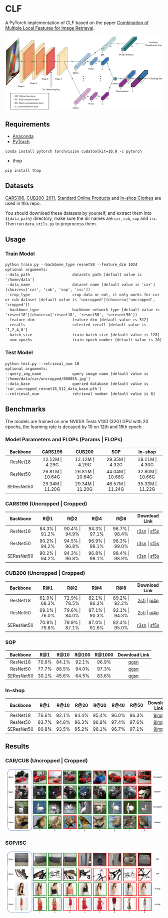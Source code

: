 # CLF
A PyTorch implementation of CLF based on the paper [Combination of Multiple Local Features for Image Retrieval]().

![Network Architecture](results/structure.png)

## Requirements
- [Anaconda](https://www.anaconda.com/download/)
- [PyTorch](https://pytorch.org)
```
conda install pytorch torchvision cudatoolkit=10.0 -c pytorch
```
- thop
```
pip install thop
```

## Datasets
[CARS196](http://ai.stanford.edu/~jkrause/cars/car_dataset.html), [CUB200-2011](http://www.vision.caltech.edu/visipedia/CUB-200-2011.html), 
[Standard Online Products](http://cvgl.stanford.edu/projects/lifted_struct/) and 
[In-shop Clothes](http://mmlab.ie.cuhk.edu.hk/projects/DeepFashion/InShopRetrieval.html) are used in this repo.

You should download these datasets by yourself, and extract them into `${data_path}` directory, make sure the dir names are 
`car`, `cub`, `sop` and `isc`. Then run `data_utils.py` to preprocess them.

## Usage
### Train Model
```
python train.py --backbone_type resnet50 --feature_dim 1024
optional arguments:
--data_path                   datasets path [default value is '/home/data']
--data_name                   dataset name [default value is 'car'](choices=['car', 'cub', 'sop', 'isc'])
--crop_type                   crop data or not, it only works for car or cub dataset [default value is 'uncropped'](choices=['uncropped', 'cropped'])
--backbone_type               backbone network type [default value is 'resnet18'](choices=['resnet18', 'resnet50', 'seresnet50'])
--feature_dim                 feature dim [default value is 512]
--recalls                     selected recall [default value is '1,2,4,8']
--batch_size                  train batch size [default value is 128]
--num_epochs                  train epoch number [default value is 20]
```

### Test Model
```
python test.py --retrieval_num 10
optional arguments:
--query_img_name              query image name [default value is '/home/data/car/uncropped/008055.jpg']
--data_base                   queried database [default value is 'car_uncropped_resnet18_512_data_base.pth']
--retrieval_num               retrieval number [default value is 8]
```

## Benchmarks
The models are trained on one NVIDIA Tesla V100 (32G) GPU with 20 epochs, 
the learning rate is decayed by 10 on 12th and 16th epoch.

### Model Parameters and FLOPs (Params | FLOPs)
<table>
  <thead>
    <tr>
      <th>Backbone</th>
      <th>CARS196</th>
      <th>CUB200</th>
      <th>SOP</th>
      <th>In-shop</th>
    </tr>
  </thead>
  <tbody>
    <tr>
      <td align="center">ResNet18</td>
      <td align="center">12.12M | 4.29G</td>
      <td align="center">12.12M | 4.29G</td>
      <td align="center">29.35M | 4.32G</td>
      <td align="center">18.11M | 4.30G</td>
    </tr>
    <tr>
      <td align="center">ResNet50</td>
      <td align="center">26.81M | 10.64G</td>
      <td align="center">26.81M | 10.64G</td>
      <td align="center">44.04M | 10.68G</td>
      <td align="center">32.80M | 10.66G</td>
    </tr>
    <tr>
      <td align="center">SEResNet50</td>
      <td align="center">29.34M | 11.20G</td>
      <td align="center">29.34M | 11.20G</td>
      <td align="center">46.57M | 11.24G</td>
      <td align="center">35.33M | 11.22G</td>
    </tr>
  </tbody>
</table>

### CARS196 (Uncropped | Cropped)
<table>
  <thead>
    <tr>
      <th>Backbone</th>
      <th>R@1</th>
      <th>R@2</th>
      <th>R@4</th>
      <th>R@8</th>
      <th>Download Link</th>
    </tr>
  </thead>
  <tbody>
    <tr>
      <td align="center">ResNet18</td>
      <td align="center">84.3% | 91.2%</td>
      <td align="center">90.4% | 94.9%</td>
      <td align="center">94.3% | 97.1%</td>
      <td align="center">96.7% | 98.4%</td>
      <td align="center"><a href="https://pan.baidu.com/s/1W3-QKVe5HpCAHJTgxI1M5Q">r3sn</a> | <a href="https://pan.baidu.com/s/171Wqa-1TNquzedjlFhaYGg">sf5s</a></td>
    </tr>
    <tr>
      <td align="center">ResNet50</td>
      <td align="center">90.2% | 94.2%</td>
      <td align="center">94.5% | 96.8%</td>
      <td align="center">96.9% | 98.1%</td>
      <td align="center">98.3% | 99.0%</td>
      <td align="center"><a href="https://pan.baidu.com/s/1W3-QKVe5HpCAHJTgxI1M5Q">r3sn</a> | <a href="https://pan.baidu.com/s/171Wqa-1TNquzedjlFhaYGg">sf5s</a></td>
    </tr>
    <tr>
      <td align="center">SEResNet50</td>
      <td align="center">90.2% | 94.2%</td>
      <td align="center">94.3% | 96.8%</td>
      <td align="center">96.8% | 98.1%</td>
      <td align="center">98.4% | 98.9%</td>
      <td align="center"><a href="https://pan.baidu.com/s/1W3-QKVe5HpCAHJTgxI1M5Q">r3sn</a> | <a href="https://pan.baidu.com/s/171Wqa-1TNquzedjlFhaYGg">sf5s</a></td>
    </tr>
  </tbody>
</table>

### CUB200 (Uncropped | Cropped)
<table>
  <thead>
    <tr>
      <th>Backbone</th>
      <th>R@1</th>
      <th>R@2</th>
      <th>R@4</th>
      <th>R@8</th>
      <th>Download Link</th>
    </tr>
  </thead>
  <tbody>
    <tr>
      <td align="center">ResNet18</td>
      <td align="center">61.9% | 68.3%</td>
      <td align="center">72.9% | 78.5%</td>
      <td align="center">82.1% | 86.3%</td>
      <td align="center">89.2% | 92.2%</td>
      <td align="center"><a href="https://pan.baidu.com/s/1_Ij-bYHZC31cxEWUnYwqwQ">2cfi</a> | <a href="https://pan.baidu.com/s/1deaYb2RWHikztHHsbJyuNw">pi4q</a></td>
    </tr>
    <tr>
      <td align="center">ResNet50</td>
      <td align="center">69.1% | 76.0%</td>
      <td align="center">79.6% | 84.0%</td>
      <td align="center">87.1% | 90.3%</td>
      <td align="center">92.1% | 94.3%</td>
      <td align="center"><a href="https://pan.baidu.com/s/1_Ij-bYHZC31cxEWUnYwqwQ">2cfi</a> | <a href="https://pan.baidu.com/s/1deaYb2RWHikztHHsbJyuNw">pi4q</a></td>
    </tr>
    <tr>
      <td align="center">SEResNet50</td>
      <td align="center">70.9% | 79.8%</td>
      <td align="center">79.9% | 87.1%</td>
      <td align="center">87.0% | 91.6%</td>
      <td align="center">92.4% | 95.0%</td>
      <td align="center"><a href="https://pan.baidu.com/s/1W3-QKVe5HpCAHJTgxI1M5Q">r3sn</a> | <a href="https://pan.baidu.com/s/171Wqa-1TNquzedjlFhaYGg">sf5s</a></td>
    </tr>
  </tbody>
</table>

### SOP
<table>
  <thead>
    <tr>
      <th>Backbone</th>
      <th>R@1</th>
      <th>R@10</th>
      <th>R@100</th>
      <th>R@1000</th>
      <th>Download Link</th>
    </tr>
  </thead>
  <tbody>
    <tr>
      <td align="center">ResNet18</td>
      <td align="center">70.6%</td>
      <td align="center">84.1%</td>
      <td align="center">92.1%</td>
      <td align="center">96.9%</td>
      <td align="center"><a href="https://pan.baidu.com/s/17I2nQMK5XBXL1XhiZ2elAg">qgsn</a></td>
    </tr>
    <tr>
      <td align="center">ResNet50</td>
      <td align="center">77.7%</td>
      <td align="center">88.5%</td>
      <td align="center">94.0%</td>
      <td align="center">97.3%</td>
      <td align="center"><a href="https://pan.baidu.com/s/17I2nQMK5XBXL1XhiZ2elAg">qgsn</a></td>
    </tr>
    <tr>
      <td align="center">SEResNet50</td>
      <td align="center">30.1%</td>
      <td align="center">45.6%</td>
      <td align="center">64.5%</td>
      <td align="center">83.6%</td>
      <td align="center"><a href="https://pan.baidu.com/s/17I2nQMK5XBXL1XhiZ2elAg">qgsn</a></td>
    </tr>
  </tbody>
</table>

### In-shop
<table>
  <thead>
    <tr>
      <th>Backbone</th>
      <th>R@1</th>
      <th>R@10</th>
      <th>R@20</th>
      <th>R@30</th>
      <th>R@40</th>
      <th>R@50</th>
      <th>Download Link</th>
    </tr>
  </thead>
  <tbody>
    <tr>
      <td align="center">ResNet18</td>
      <td align="center">76.6%</td>
      <td align="center">92.1%</td>
      <td align="center">94.4%</td>
      <td align="center">95.4%</td>
      <td align="center">96.0%</td>
      <td align="center">96.3%</td>
      <td align="center"><a href="https://pan.baidu.com/s/10Ow0JhXzRcPVsv5-j14ZjQ">8jmp</a></td>
    </tr>
    <tr>
      <td align="center">ResNet50</td>
      <td align="center">83.7%</td>
      <td align="center">94.8%</td>
      <td align="center">96.3%</td>
      <td align="center">96.9%</td>
      <td align="center">97.4%</td>
      <td align="center">97.6%</td>
      <td align="center"><a href="https://pan.baidu.com/s/10Ow0JhXzRcPVsv5-j14ZjQ">8jmp</a></td>
    </tr>
    <tr>
      <td align="center">SEResNet50</td>
      <td align="center">80.8%</td>
      <td align="center">93.5%</td>
      <td align="center">95.2%</td>
      <td align="center">96.1%</td>
      <td align="center">96.7%</td>
      <td align="center">97.1%</td>
      <td align="center"><a href="https://pan.baidu.com/s/10Ow0JhXzRcPVsv5-j14ZjQ">8jmp</a></td>
    </tr>
  </tbody>
</table>

## Results

### CAR/CUB (Uncropped | Cropped)

![CAR/CUB](results/car_cub.png)

### SOP/ISC

![SOP/ISC](results/sop_isc.png)